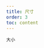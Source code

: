 ```yaml
---
title: 尺寸
order: 3
toc: content
---
```


<code src='../examples/Size.tsx' description='设置`size`属性调整表格大小,默认为`default`'>大小</code>
